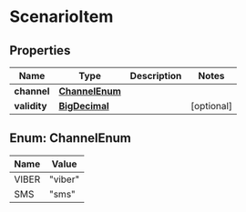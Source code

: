 
# ScenarioItem

## Properties
Name | Type | Description | Notes
------------ | ------------- | ------------- | -------------
**channel** | [**ChannelEnum**](#ChannelEnum) |  | 
**validity** | [**BigDecimal**](BigDecimal.md) |  |  [optional]


<a name="ChannelEnum"></a>
## Enum: ChannelEnum
Name | Value
---- | -----
VIBER | &quot;viber&quot;
SMS | &quot;sms&quot;



